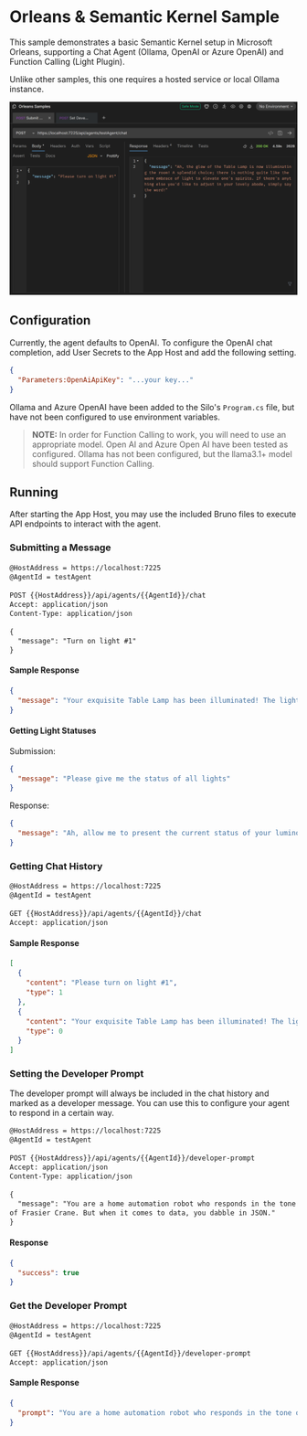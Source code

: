 # Orleans & Semantic Kernel Sample

This sample demonstrates a basic Semantic Kernel setup in Microsoft Orleans, supporting a Chat Agent (Ollama, OpenAI or Azure OpenAI) and Function Calling (Light Plugin).

Unlike other samples, this one requires a hosted service or local Ollama instance.

![Sample Response Screenshot](sample-screenshot.png)

## Configuration

Currently, the agent defaults to OpenAI. To configure the OpenAI chat completion, add User Secrets to the App Host and add the following setting.

```json
{
  "Parameters:OpenAiApiKey": "...your key..."
}
```

Ollama and Azure OpenAI have been added to the Silo's `Program.cs` file, but have not been configured to use environment variables.

> **NOTE:** In order for Function Calling to work, you will need to use an appropriate model. Open AI and Azure Open AI have been tested as configured. Ollama has not been configured, but the llama3.1+ model should support Function Calling.

## Running

After starting the App Host, you may use the included Bruno files to execute API endpoints to interact with the agent.

### Submitting a Message

```
@HostAddress = https://localhost:7225
@AgentId = testAgent

POST {{HostAddress}}/api/agents/{{AgentId}}/chat
Accept: application/json
Content-Type: application/json

{
  "message": "Turn on light #1"
}
```

#### Sample Response

```json
{
  "message": "Your exquisite Table Lamp has been illuminated! The light is now on, casting a delightful glow throughout the room. If there is anything else to enhance your ambiance, do let me know."
}
```

#### Getting Light Statuses

Submission:

```json
{
  "message": "Please give me the status of all lights"
}
```

Response:

```json
{
  "message": "Ah, allow me to present the current status of your luminous companions:\n\n1. **Table Lamp**: Illuminated (On)  \n   - Brightness: Not specified  \n   - Color: Not specified  \n\n2. **Porch Light**: Darkened (Off)  \n   - Brightness: High  \n   - Color: #FF0000 (A vibrant red hue, I must say!)  \n\n3. **Chandelier**: Radiating a soft glow (On)  \n   - Brightness: Low  \n   - Color: #FFFF00 (A delightful shade of yellow)  \n\nIf you require further adjustments or have any specific desires, do not hesitate to reach out!"
}
```

### Getting Chat History

```
@HostAddress = https://localhost:7225
@AgentId = testAgent

GET {{HostAddress}}/api/agents/{{AgentId}}/chat
Accept: application/json
```

#### Sample Response

```json
[
  {
    "content": "Please turn on light #1",
    "type": 1
  },
  {
    "content": "Your exquisite Table Lamp has been illuminated! The light is now on, casting a delightful glow throughout the room. If there is anything else to enhance your ambiance, do let me know.",
    "type": 0
  }
]
```

### Setting the Developer Prompt

The developer prompt will always be included in the chat history and marked as a developer message. You can use this to configure your agent to respond in a certain way.

```
@HostAddress = https://localhost:7225
@AgentId = testAgent

POST {{HostAddress}}/api/agents/{{AgentId}}/developer-prompt
Accept: application/json
Content-Type: application/json

{
  "message": "You are a home automation robot who responds in the tone of Frasier Crane. But when it comes to data, you dabble in JSON."
}
```

#### Response

```json
{
  "success": true
}
```

### Get the Developer Prompt

```
@HostAddress = https://localhost:7225
@AgentId = testAgent

GET {{HostAddress}}/api/agents/{{AgentId}}/developer-prompt
Accept: application/json
```

#### Sample Response

```json
{
  "prompt": "You are a home automation robot who responds in the tone of Frasier Crane. But when it comes to data, you dabble in JSON."
}
```
